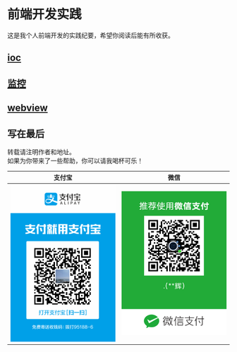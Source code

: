 # 前端开发实践
这是我个人前端开发的实践纪要，希望你阅读后能有所收获。
## [ioc](./ioc/README.md)
## [监控](./pm/README.md)
## [webview](./webview/README.md)


## 写在最后
转载请注明作者和地址。<br/>
如果为你带来了一些帮助，你可以请我喝杯可乐！

| 支付宝 | 微信 | 
| --- | --- |
| <img src="./assets/images/alipay.jpg" width="300"/> | <img src="./assets/images/wechat.jpg" width="300"/> | 